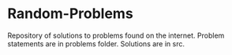 # Random-Problems

Repository of solutions to problems found on the internet.
Problem statements are in problems folder.
Solutions are in src.